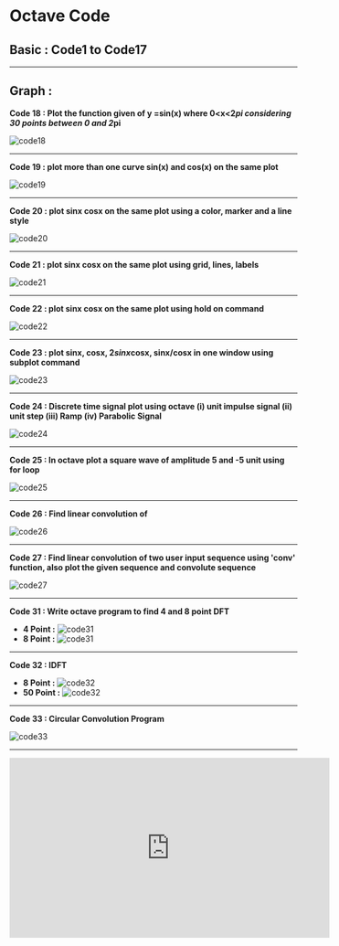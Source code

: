 # Octave Code

## Basic : Code1 to Code17

---



## Graph :

**Code 18 :  Plot the function given of y =sin(x) where 0<x<2*pi considering 30 points between 0 and 2*pi**


![code18](./assets/figcode18.png)

---

**Code 19 : plot more than one curve sin(x) and cos(x) on the same plot**


![code19](./assets/figcode19.png)

---

**Code 20 : plot sinx cosx on the same plot using a color, marker and a line style**


![code20](./assets/figcode20.png)

---

**Code 21 : plot sinx cosx on the same plot using grid, lines, labels**


![code21](./assets/figcode21.png)

---

**Code 22 : plot sinx cosx on the same plot using hold on command**


![code22](./assets/figcode22.png)

---

**Code 23 : plot sinx, cosx, 2*sinx*cosx, sinx/cosx in one window using subplot command**


![code23](./assets/figcode23.png)

---

**Code 24 : Discrete time signal plot using octave (i) unit impulse signal (ii) unit step (iii) Ramp (iv) Parabolic Signal**


![code24](./assets/figcode24.png)

---

**Code 25 : In octave plot a square wave of amplitude 5 and -5 unit using for loop**


![code25](./assets/figcode25.png)

---

**Code 26 : Find linear convolution of**


![code26](./assets/figcode26.png)

---

**Code 27 : Find linear convolution of two user input sequence using 'conv' function, also plot the given sequence and convolute sequence**


![code27](./assets/figcode27.png)

---

**Code 31 : Write octave program to find 4 and 8 point DFT**

* **4 Point :**
  ![code31](./assets/figcode31_1.png)
* **8 Point :**
  ![code31](./assets/figcode31_2.png)

---

**Code 32 : IDFT**

* **8 Point :**
  ![code32](./assets/figcode32_1.png)
* **50 Point :**
  ![code32](./assets/figcode32_2.png)

---

**Code 33 :  Circular Convolution Program**


![code33](./assets/figcode33.png)

---

<iframe width="560" height="315" src="https://www.youtube.com/embed/emy8eHnrNjQ?si=B5QPa1REmbxina_I" title="YouTube video player" frameborder="0" allow="accelerometer; autoplay; clipboard-write; encrypted-media; gyroscope; picture-in-picture; web-share" referrerpolicy="strict-origin-when-cross-origin" allowfullscreen></iframe>